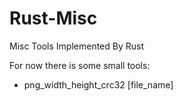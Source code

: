 # Rust-Misc

Misc Tools Implemented By Rust

For now there is some small tools:

- png_width_height_crc32 [file_name]
